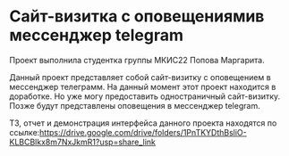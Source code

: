 # Сайт-визитка с оповещениямив мессенджер telegram
Проект выполнила студентка группы МКИС22 Попова Маргарита.

Данный проект представляет собой сайт-визитку с оповещением в мессенджер телеграмм. На данный момент этот проект находится в доработке. Но уже могу предоставить одностраничный сайт-визитку. Позже будут представлены оповещения в мессенджер telegram.

ТЗ, отчет и демонстрация интерфейса данного проекта находятся по ссылке:https://drive.google.com/drive/folders/1PnTKYDthBsliO-KLBCBlkx8m7NxJkmR1?usp=share_link
